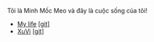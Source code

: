 Tôi là Minh Mốc Meo và đây là cuộc sống của tôi!
* [My life](https://minhmocmeo.github.io/MyLife) [[git]](https://github.com/minhmocmeo/minhmocmeo.github.io/blob/main/MyLife.md)
* [XuVi](https://xuvi-vn.github.io/) [[git]](https://github.com/xuvi-vn/xuvi-vn.github.io)

